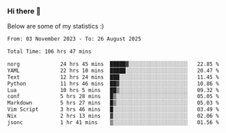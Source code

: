 ### Hi there 👋
Below are some of my statistics :)

<!--START_SECTION:waka-->

```txt
From: 03 November 2023 - To: 26 August 2025

Total Time: 106 hrs 47 mins

norg             24 hrs 45 mins  █████▓░░░░░░░░░░░░░░░░░░░   22.85 %
YAML             22 hrs 10 mins  █████░░░░░░░░░░░░░░░░░░░░   20.47 %
Text             12 hrs 24 mins  ███░░░░░░░░░░░░░░░░░░░░░░   11.45 %
Python           11 hrs 46 mins  ██▓░░░░░░░░░░░░░░░░░░░░░░   10.86 %
Lua              10 hrs 5 mins   ██▒░░░░░░░░░░░░░░░░░░░░░░   09.32 %
conf             5 hrs 28 mins   █▒░░░░░░░░░░░░░░░░░░░░░░░   05.05 %
Markdown         5 hrs 27 mins   █▒░░░░░░░░░░░░░░░░░░░░░░░   05.03 %
Vim Script       3 hrs 46 mins   █░░░░░░░░░░░░░░░░░░░░░░░░   03.49 %
Nix              2 hrs 13 mins   ▓░░░░░░░░░░░░░░░░░░░░░░░░   02.06 %
jsonc            1 hr 41 mins    ▒░░░░░░░░░░░░░░░░░░░░░░░░   01.56 %
```

<!--END_SECTION:waka-->

<!--
**KlapenHz/KlapenHz** is a ✨ _special_ ✨ repository because its `README.md` (this file) appears on your GitHub profile.

Here are some ideas to get you started:

- 🔭 I’m currently working on ...
- 🌱 I’m currently learning ...
- 👯 I’m looking to collaborate on ...
- 🤔 I’m looking for help with ...
- 💬 Ask me about ...
- 📫 How to reach me: ...
- 😄 Pronouns: ...
- ⚡ Fun fact: ...
-->
